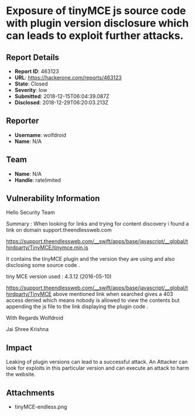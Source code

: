 # Exposure of tinyMCE js source code with plugin version disclosure which can leads to exploit further attacks.

## Report Details
- **Report ID**: 463123
- **URL**: https://hackerone.com/reports/463123
- **State**: Closed
- **Severity**: low
- **Submitted**: 2018-12-15T06:04:39.087Z
- **Disclosed**: 2018-12-29T06:20:03.213Z

## Reporter
- **Username**: wolfdroid
- **Name**: N/A

## Team
- **Name**: N/A
- **Handle**: ratelimited

## Vulnerability Information
Hello Security Team

Summary : When looking for links and trying for content discovery i found a link on domain support.theendlessweb.com

https://support.theendlessweb.com/__swift/apps/base/javascript/__global/thirdparty/TinyMCE/tinymce.min.js

It contains the tinyMCE plugin and the version they are using and also disclosing some source code .

tiny MCE version used : 4.3.12 (2016-05-10)

https://support.theendlessweb.com/__swift/apps/base/javascript/__global/thirdparty/TinyMCE
above mentioned link when searched gives a 403 access denied which means nobody is allowed to view the contents but appending the js file to the link displaying the plugin code .

With Regards
Wolfdroid

Jai Shree Krishna

## Impact

Leaking of plugin versions can lead to a successful attack. An Attacker can look for exploits in this particular version and can execute an attack to harm the website.

## Attachments
- tinyMCE-endless.png
